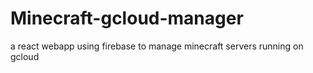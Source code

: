 # Minecraft-gcloud-manager
a react webapp using firebase to manage minecraft servers running on gcloud
